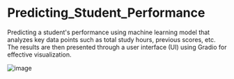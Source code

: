 # Predicting_Student_Performance

Predicting a student's performance using machine learning model that analyzes key data points such as total study hours, previous scores, etc. The results are then presented through a user interface (UI) using Gradio for effective visualization.

![image](https://github.com/Kulkarni-Akash/Predicting_Student_Performance/assets/115968946/227dbd04-b4e3-401a-b636-b695ab5234c1)
